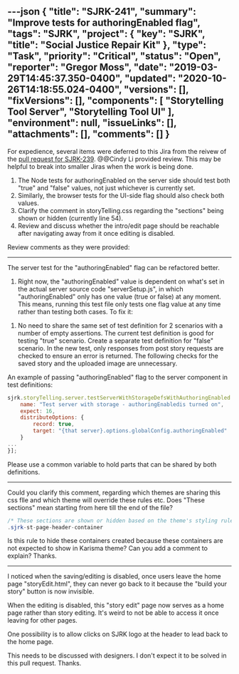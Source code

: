 ---json
{
  "title": "SJRK-241",
  "summary": "Improve tests for authoringEnabled flag",
  "tags": "SJRK",
  "project": {
    "key": "SJRK",
    "title": "Social Justice Repair Kit"
  },
  "type": "Task",
  "priority": "Critical",
  "status": "Open",
  "reporter": "Gregor Moss",
  "date": "2019-03-29T14:45:37.350-0400",
  "updated": "2020-10-26T14:18:55.024-0400",
  "versions": [],
  "fixVersions": [],
  "components": [
    "Storytelling Tool Server",
    "Storytelling Tool UI"
  ],
  "environment": null,
  "issueLinks": [],
  "attachments": [],
  "comments": []
}
---
For expedience, several items were deferred to this Jira from the reivew of the [pull request for SJRK-239](https://github.com/fluid-project/sjrk-story-telling/pull/19). @@Cindy Li provided review. This may be helpful to break into smaller Jiras when the work is being done.

1. The Node tests for authoringEnabled on the server side should test both "true" and "false" values, not just whichever is currently set.
2. Similarly, the browser tests for the UI-side flag should also check both values.
3. Clarify the comment in storyTelling.css regarding the "sections" being shown or hidden (currently line 54).
4. Review and discuss whether the intro/edit page should be reachable after navigating away from it once editing is disabled.

Review comments as they were provided:

***

The server test for the "authoringEnabled" flag can be refactored better.

1. Right now, the "authoringEnabled" value is dependent on what's set in the actual server source code "serverSetup.js", in which "authoringEnabled" only has one value (true or false) at any moment. This means, running this test file only tests one flag value at any time rather than testing both cases. To fix it:

1) No need to share the same set of test definition for 2 scenarios with a number of empty assertions. The current test definition is good for testing "true" scenario. Create a separate test definition for "false" scenario. In the new test, only responses from post story requests are checked to ensure an error is returned. The following checks for the saved story and the uploaded image are unnecessary.

An example of passing "authoringEnabled" flag to the server component in test definitions:

```javascript
sjrk.storyTelling.server.testServerWithStorageDefsWithAuthoringEnabled = [{
    name: "Test server with storage - authoringEnabledis turned on",
    expect: 16,
    distributeOptions: {
        record: true,
        target: "{that server}.options.globalConfig.authoringEnabled"
    }
...
}];
```

Please use a common variable to hold parts that can be shared by both definitions.

***

Could you clarify this comment, regarding which themes are sharing this css flle and which theme will override these rules etc. Does "These sections" mean starting from here till the end of the file?

```java
/* These sections are shown or hidden based on the theme's styling rules */
.sjrk-st-page-header-container
```

Is this rule to hide these containers created because these containers are not expected to show in Karisma theme? Can you add a comment to explain? Thanks.

***

I noticed when the saving/editing is disabled, once users leave the home page "storyEdit.html", they can never go back to it because the "build your story" button is now invisible.

When the editing is disabled, this "story edit" page now serves as a home page rather than story editing. It's weird to not be able to access it once leaving for other pages.

One possibility is to allow clicks on SJRK logo at the header to lead back to the home page.

This needs to be discussed with designers. I don't expect it to be solved in this pull request. Thanks.

        